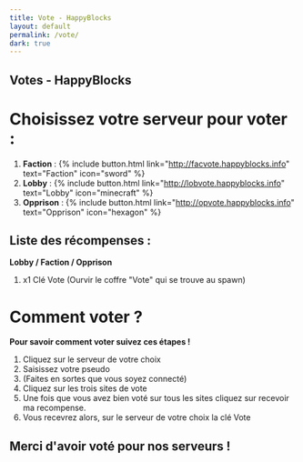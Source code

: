 ```yaml
---
title: Vote - HappyBlocks
layout: default
permalink: /vote/
dark: true
---
```


## Votes - HappyBlocks

# Choisissez votre serveur pour voter :

 1. **Faction** :
 {% include button.html link="http://facvote.happyblocks.info" text="Faction" icon="sword" %}
 2. **Lobby** :
 {% include button.html link="http://lobvote.happyblocks.info" text="Lobby" icon="minecraft" %}
 3. **Opprison** :
  {% include button.html link="http://opvote.happyblocks.info" text="Opprison" icon="hexagon" %}



## Liste des récompenses :

**Lobby / Faction / Opprison**
 1. x1 Clé Vote (Ourvir le coffre "Vote" qui se trouve au spawn)

# Comment voter ?

**Pour savoir comment voter suivez ces étapes !**
 1. Cliquez sur le serveur de votre choix
 2. Saisissez votre pseudo
 3. (Faites en sortes que vous soyez connecté)
 4. Cliquez sur les trois sites de vote
 5. Une fois que vous avez bien voté sur tous les sites cliquez sur recevoir ma recompense.
 6. Vous recevrez alors, sur le serveur de votre choix la clé Vote

## Merci d'avoir voté pour nos serveurs !
